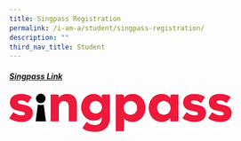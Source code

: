 ```yaml
---
title: Singpass Registration
permalink: /i-am-a/student/singpass-registration/
description: ""
third_nav_title: Student
---
```

##### [Singpass Link](https://sites.google.com/moe.edu.sg/spectra-student-info-hub/others/singpass-registration?pli=1)

<a target="new" href="https://sites.google.com/moe.edu.sg/spectra-student-info-hub/others/singpass-registration?pli=1"><img style="width:400px" src="/images/singpass-logo-new.png"></a>
